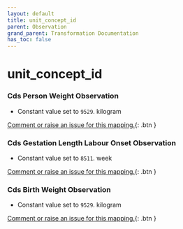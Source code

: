 ```yaml
---
layout: default
title: unit_concept_id
parent: Observation
grand_parent: Transformation Documentation
has_toc: false
---
```

# unit_concept_id
### Cds Person Weight Observation
* Constant value set to `9529`. kilogram

[Comment or raise an issue for this mapping.](https://github.com/answerdigital/oxford-omop-data-mapper/issues/new?title=OMOP%20Observation%20table%20unit_concept_id%20field%20Cds%20Person%20Weight%20Observation%20mapping){: .btn }
### Cds Gestation Length Labour Onset Observation
* Constant value set to `8511`. week

[Comment or raise an issue for this mapping.](https://github.com/answerdigital/oxford-omop-data-mapper/issues/new?title=OMOP%20Observation%20table%20unit_concept_id%20field%20Cds%20Gestation%20Length%20Labour%20Onset%20Observation%20mapping){: .btn }
### Cds Birth Weight Observation
* Constant value set to `9529`. kilogram

[Comment or raise an issue for this mapping.](https://github.com/answerdigital/oxford-omop-data-mapper/issues/new?title=OMOP%20Observation%20table%20unit_concept_id%20field%20Cds%20Birth%20Weight%20Observation%20mapping){: .btn }
